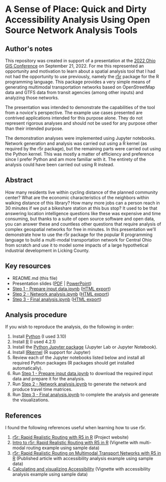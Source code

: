 # A Sense of Place: Quick and Dirty Accessibility Analysis Using Open Source Network Analysis Tools

## Author's notes

This repository was created in support of a presentation at the [2022 Ohio GIS Conference](https://gis1.oit.ohio.gov/ogrip/2022OhioGISConferenceAgenda.htm) on September 21, 2022.  For me this represented an opportunity and motivation to learn about a spatial analysis tool that I had not had the opportunity to use previously, namely the [r5r](https://ipeagit.github.io/r5r/) package for the R programming language. This package provides a very simple means of generating multimodal transportation networks based on OpenStreetMap data and GTFS data from transit agencies (among other inputs) and analyzing those networks.  

The presentation was intended to demonstrate the capabilities of the tool from a novice's perspective.  The example use cases presented are contrived applications intended for this purpose alone.  They do not represent rigorous analyses and should not be used for any purpose other than their intended purpose.

The demonstration analyses were implemented using Jupyter notebooks. Network generation and analysis was carried out using a R kernel (as required by the r5r package), but the remaining parts were carried out using the Python kernel.  This was mostly a matter of efficiency and preference since I prefer Python and am more familiar with it.  The entirety of the analysis could have been carried out using R instead.

## Abstract

How many residents live within cycling distance of the planned community center? What are the economic characteristics of the neighbors within walking distance of this library? How many more jobs can a person reach in 30 minutes if we put a bikeshare station at this bus stop? It used to be that answering location intelligence questions like these was expensive and time consuming, but thanks to a suite of open source software and open data, you can answer these and countless other questions that require analysis of complex geospatial networks for free in minutes. In this presentation we'll demonstrate how to use the r5r package for the popular R programming language to build a multi-modal transportation network for Central Ohio from scratch and use it to model some impacts of a large hypothetical industrial development in Licking County.

## Key resources

  - README.md (this file)
  - Presentation slides ([PDF](https://github.com/aporr/r5r-demo/blob/main/A%20Sense%20of%20Place.pdf) | [PowerPoint](https://github.com/aporr/r5r-demo/blob/main/A%20Sense%20of%20Place.pptx))
  - [Step 1 - Prepare input data.ipynb](https://github.com/aporr/r5r-demo/blob/main/Step%201%20-%20Prepare%20input%20data.ipynb) ([HTML export](https://github.com/aporr/r5r-demo/blob/main/Step%201%20-%20Prepare%20input%20data.html))
  - [Step 2 - Network analysis.ipynb](https://github.com/aporr/r5r-demo/blob/main/Step%202%20-%20Network%20analysis.ipynb) ([HTML export](https://github.com/aporr/r5r-demo/blob/main/Step%202%20-%20Network%20analysis.html))
  - [Step 3 - Final analysis.ipynb](https://github.com/aporr/r5r-demo/blob/main/Step%203%20-%20Final%20analysis.ipynb) ([HTML export](https://github.com/aporr/r5r-demo/blob/main/Step%203%20-%20Final%20analysis.html))

## Analysis procedure

If you wish to reproduce the analysis, do the following in order:

  1. Install [Python](https://www.python.org/) (I used 3.10)
  1. Install [R](https://www.r-project.org/) (I used 4.2.1)
  1. Install the [Python Jupyter package](https://jupyter.org/install) (Jupyter Lab or Jupyter Notebook). 
  1. Install [IRkernel](https://irkernel.github.io/installation/) (R support for Jupyter)
  1. Review each of the Jupyter notebooks listed below and install all required Python packages (R packages should get installed automatically).
  1. Run [Step 1 - Prepare input data.ipynb](https://github.com/aporr/r5r-demo/blob/main/Step%201%20-%20Prepare%20input%20data.ipynb) to download the required input data and prepare it for the analysis.
  2. Run [Step 2 - Network analysis.ipynb](https://github.com/aporr/r5r-demo/blob/main/Step%202%20-%20Network%20analysis.ipynb) to generate the network and produce travel time matrices.
  3. Run [Step 3 - Final analysis.ipynb](https://github.com/aporr/r5r-demo/blob/main/Step%203%20-%20Final%20analysis.ipynb) to complete the analysis and generate the visualizations.

## References

I found the following references useful when learning how to use r5r.

  1. [r5r: Rapid Realistic Routing with R5 in R](https://ipeagit.github.io/r5r/) (Project website)
  1. [Intro to r5r: Rapid Realistic Routing with R5 in R](https://ipeagit.github.io/r5r/articles/r5r.html) (Vignette with multi-modal routing example using sample data)
  1. [r5r: Rapid Realistic Routing on Multimodal Transport Networks with R5 in R](https://findingspress.org/article/21262-r5r-rapid-realistic-routing-on-multimodal-transport-networks-with-r-5-in-r) (Published article with accessibility analysis example using sample data)
  1. [Calculating and visualizing Accessibility](https://ipeagit.github.io/r5r/articles/calculating_accessibility.html) (Vignette with accessibility analysis example using sample data)